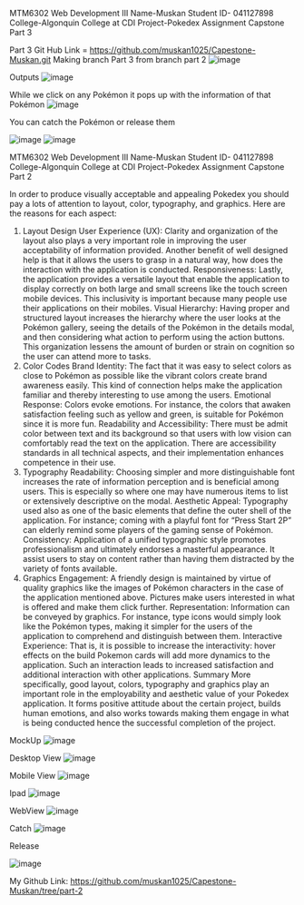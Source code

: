 MTM6302 Web Development III 
Name-Muskan
Student ID- 041127898
College-Algonquin College at CDI
Project-Pokedex
 Assignment Capstone Part 3


Part 3
Git Hub Link = https://github.com/muskan1025/Capestone-Muskan.git
Making branch Part 3 from branch part 2
 ![image](https://github.com/user-attachments/assets/ac829132-b734-4ba1-b121-d7aa81c694a7)


Outputs
![image](https://github.com/user-attachments/assets/050be253-4ce8-431e-839c-7217019b0662)
 

While we click on any Pokémon it pops up with the information of that Pokémon
![image](https://github.com/user-attachments/assets/f9c99371-f343-45e1-a733-823a98ab031f)

 
You can catch the Pokémon or release them

![image](https://github.com/user-attachments/assets/51ef11c7-f1ee-48e3-8a4a-6770c2f674e8)
![image](https://github.com/user-attachments/assets/807aea5b-ecf5-4ee1-b29c-de8e6a58fef3)



MTM6302 Web Development III 
Name-Muskan
Student ID- 041127898
College-Algonquin College at CDI
Project-Pokedex
 Assignment Capstone Part 2



 In order to produce visually acceptable and appealing Pokedex you should pay a lots of attention to layout, color, typography, and graphics. Here are the reasons for each aspect:

1. Layout Design
User Experience (UX): Clarity and organization of the layout also plays a very important role in improving the user acceptability of information provided. Another benefit of well designed help is that it allows the users to grasp in a natural way, how does the interaction with the application is conducted.
Responsiveness: Lastly, the application provides a versatile layout that enable the application to display correctly on both large and small screens like the touch screen mobile devices. This inclusivity is important because many people use their applications on their mobiles.
Visual Hierarchy: Having proper and structured layout increases the hierarchy where the user looks at the Pokémon gallery, seeing the details of the Pokémon in the details modal, and then considering what action to perform using the action buttons. This organization lessens the amount of burden or strain on cognition so the user can attend more to tasks.
2. Color Codes
Brand Identity: The fact that it was easy to select colors as close to Pokémon as possible like the vibrant colors create brand awareness easily. This kind of connection helps make the application familiar and thereby interesting to use among the users.
Emotional Response: Colors evoke emotions. For instance, the colors that awaken satisfaction feeling such as yellow and green, is suitable for Pokémon since it is more fun.
Readability and Accessibility: There must be admit color between text and its background so that users with low vision can comfortably read the text on the application. There are accessibility standards in all technical aspects, and their implementation enhances competence in their use.
3. Typography
Readability: Choosing simpler and more distinguishable font increases the rate of information perception and is beneficial among users. This is especially so where one may have numerous items to list or extensively descriptive on the modal.
Aesthetic Appeal: Typography used also as one of the basic elements that define the outer shell of the application. For instance; coming with a playful font for “Press Start 2P” can elderly remind some players of the gaming sense of Pokémon.
Consistency: Application of a unified typographic style promotes professionalism and ultimately endorses a masterful appearance. It assist users to stay on content rather than having them distracted by the variety of fonts available.
4. Graphics
Engagement: A friendly design is maintained by virtue of quality graphics like the images of Pokémon characters in the case of the application mentioned above. Pictures make users interested in what is offered and make them click further.
Representation: Information can be conveyed by graphics. For instance, type icons would simply look like the Pokémon types, making it simpler for the users of the application to comprehend and distinguish between them.
Interactive Experience: That is, it is possible to increase the interactivity: hover effects on the build Pokemon cards will add more dynamics to the application. Such an interaction leads to increased satisfaction and additional interaction with other applications.
Summary
More specifically, good layout, colors, typography and graphics play an important role in the employability and aesthetic value of your Pokedex application. It forms positive attitude about the certain project, builds human emotions, and also works towards making them engage in what is being conducted  hence the successful completion of the project.


 
 
 
 
 
 
 
 
 
 
 
 
 
 
MockUp 
![image](https://github.com/user-attachments/assets/76dfe52a-0fc7-48dd-a0e1-25b01d8dc048)

   
Desktop View 
![image](https://github.com/user-attachments/assets/256f4a8a-efc9-44d7-9306-99984c24c6a3)

  
Mobile View 
  ![image](https://github.com/user-attachments/assets/3ea3abad-d3a3-4242-8995-fb3ddc7fc801)

Ipad 
  ![image](https://github.com/user-attachments/assets/4ff3aa63-6ce1-4ee3-9aa7-b91241da3761)

WebView 
  ![image](https://github.com/user-attachments/assets/9b71aa57-fc65-4f2a-9af9-5dcbcfb3c49f)

 
 
Catch 
![image](https://github.com/user-attachments/assets/60981500-2e71-4051-a2e0-d70d398decb5)

   
Release 
  
![image](https://github.com/user-attachments/assets/64ab1ec6-2207-4669-aa7b-6b784dc42000)
 
 
 
 	 
 
 
 
 
 
My Github Link: 
https://github.com/muskan1025/Capestone-Muskan/tree/part-2 
